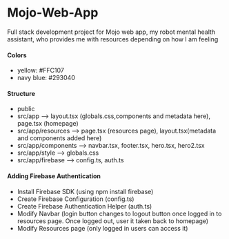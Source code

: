 # Mojo-Web-App
Full stack development project for Mojo web app, my robot mental health assistant, who provides me with resources depending on how I am feeling

#### Colors
- yellow: #FFC107
- navy blue: #293040

#### Structure
- public
- src/app --> layout.tsx (globals.css,components and metadata here), page.tsx (homepage)
- src/app/resources --> page.tsx (resources page), layout.tsx(metadata and components added here)
- src/app/components --> navbar.tsx, footer.tsx, hero.tsx, hero2.tsx
- src/app/style --> globals.css
- src/app/firebase --> config.ts, auth.ts

#### Adding Firebase Authentication
- Install Firebase SDK (using npm install firebase)
- Create Firebase Configuration (config.ts)
- Create Firebase Authentication Helper (auth.ts)
- Modify Navbar (login button changes to logout button once logged in to resources page. Once logged out, user it taken back to homepage)
- Modify Resources page (only logged in users can access it)
